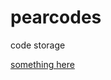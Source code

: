 # pearcodes
code storage

<a href="https://peregrine3.github.io/pearcodes/perecard_vexx.css">something here</a>
